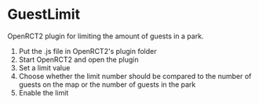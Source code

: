 # GuestLimit
OpenRCT2 plugin for limiting the amount of guests in a park.

<ol>
<li>Put the .js file in OpenRCT2's plugin folder</li>
<li>Start OpenRCT2 and open the plugin</li>
<li>Set a limit value</li>
<li>Choose whether the limit number should be compared to the number of guests on the map or the number of guests in the park</li>
<li>Enable the limit</li>
</ol>
